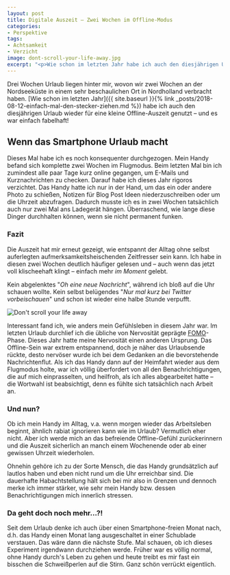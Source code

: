 ```yaml
---
layout: post
title: Digitale Auszeit – Zwei Wochen im Offline-Modus
categories:
- Perspektive
tags:
- Achtsamkeit
- Verzicht
image: dont-scroll-your-life-away.jpg
excerpt: "<p>Wie schon im letzten Jahr habe ich auch den diesjährigen Urlaub wieder für eine kleine Offline-Auszeit genutzt – und es war einfach fabelhaft! Hier kommt ein kleiner Erfahrungsbericht.</p>"
---
```


Drei Wochen Urlaub liegen hinter mir, wovon wir zwei Wochen an der Nordseeküste
in einem sehr beschaulichen Ort in Nordholland verbracht haben.
[Wie schon im letzten Jahr]({{ site.baseurl }}{% link _posts/2018-08-12-einfach-mal-den-stecker-ziehen.md %}) habe ich auch den diesjährigen Urlaub wieder für eine kleine
Offline-Auszeit genutzt – und es war einfach fabelhaft!

## Wenn das Smartphone Urlaub macht

Dieses Mal habe ich es noch konsequenter durchgezogen. Mein Handy befand sich
komplette zwei Wochen im Flugmodus. Beim letzten Mal bin ich zumindest alle
paar Tage kurz online gegangen, um E-Mails und Kurznachrichten zu checken.
Darauf habe ich dieses Jahr rigoros verzichtet. Das Handy hatte ich nur in der
Hand, um das ein oder andere Photo zu schießen, Notizen für Blog Post Ideen
niederzuschreiben oder um die Uhrzeit abzufragen. Dadurch musste ich es in zwei
Wochen tatsächlich auch nur zwei Mal ans Ladegerät hängen. Überraschend, wie
lange diese Dinger durchhalten können, wenn sie nicht permanent funken.

### Fazit

Die Auszeit hat mir erneut gezeigt, wie entspannt der Alltag ohne selbst
auferlegten aufmerksamkeitsheischenden Zeitfresser sein kann. Ich habe in diesen
zwei Wochen deutlich häufiger gelesen und – auch wenn das jetzt voll
klischeehaft klingt – einfach mehr *im Moment* gelebt.

Kein abgelenktes "*Oh eine neue Nachricht*", während ich bloß auf die Uhr
schauen wollte. Kein selbst belügendes "*Nur mal kurz bei Twitter
vorbeischauen*" und schon ist wieder eine halbe Stunde verpufft.

![Don't scroll your life away]({{site.baseurl}}/assets/img/posts/dont-scroll-your-life-away.jpg)

Interessant fand ich, wie anders mein Gefühlsleben in diesem Jahr war. Im
letzten Urlaub durchlief ich die übliche von Nervosität geprägte
[FOMO](https://de.wikipedia.org/wiki/Fear_of_missing_out)-Phase.
Dieses Jahr hatte meine Nervosität einen anderen Ursprung. Das Offline-Sein war
extrem entspannend, doch je näher das Urlaubsende rückte, desto nervöser wurde
ich bei dem Gedanken an die bevorstehende Nachrichtenflut. Als ich das Handy
dann auf der Heimfahrt wieder aus dem Flugmodus holte, war ich völlig
überfordert von all den Benachrichtigungen, die auf mich einprasselten, und
heilfroh, als ich alles abgearbeitet hatte – die Wortwahl ist beabsichtigt, denn
es fühlte sich tatsächlich nach Arbeit an.

### Und nun?

Ob ich mein Handy im Alltag, v.a. wenn morgen wieder das Arbeitsleben beginnt,
ähnlich rabiat ignorieren kann wie im Urlaub? Vermutlich eher nicht. Aber ich
werde mich an das befreiende Offline-Gefühl zurückerinnern und die Auszeit
sicherlich an manch einem Wochenende oder ab einer gewissen Uhrzeit wiederholen.

Ohnehin gehöre ich zu der Sorte Mensch, die das Handy grundsätzlich auf lautlos
haben und eben nicht rund um die Uhr erreichbar sind. Die dauerhafte
Habachtstellung hält sich bei mir also in Grenzen und dennoch merke ich immer
stärker, wie sehr mein Handy bzw. dessen Benachrichtigungen mich innerlich
stressen.

### Da geht doch noch mehr...?!

Seit dem Urlaub denke ich auch über einen Smartphone-freien Monat nach, d.h. das
Handy einen Monat lang ausgeschaltet in einer Schublade verstauen. Das wäre dann
die nächste Stufe. Mal schauen, ob ich dieses Experiment irgendwann durchziehen
werde. Früher war es völlig normal, ohne Handy durch's Leben zu gehen und heute
treibt es mir fast ein bisschen die Schweißperlen auf die Stirn. Ganz schön
verrückt eigentlich.
